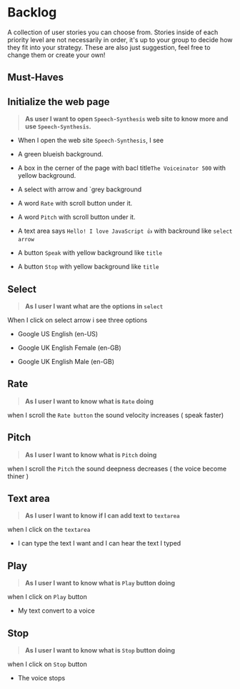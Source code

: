 # Backlog

A collection of user stories you can choose from. Stories inside of each priority level are not necessarily in order, it's up to your group to decide how they fit into your strategy. These are also just suggestion, feel free to change them or create your own!

## Must-Haves

## Initialize the web page 

> **As user I want to open `Speech-Synthesis` web site to know more and use `Speech-Synthesis`.**

- When I open the web site `Speech-Synthesis`, I see 

- A green blueish background.

- A box in the cerner of the page with bacl title`The Voiceinator 500`
with yellow background.
- A select with arrow and `grey background 

- A word `Rate` with scroll button under it. 
- A word `Pitch` with scroll button under it. 
- A text area says `Hello! I love JavaScript 👍` with backround like `select arrow`

- A button `Speak` with yellow background like `title`
- A button `Stop` with yellow background like `title`


## Select 

> **As I user I want what are the options in `select`**

 When I click on select arrow i see three options 

 - Google US English  (en-US)

 - Google UK English Female (en-GB)

 - Google UK English Male (en-GB)

## Rate 

> **As I user I want to know what is `Rate` doing**

when I scroll the `Rate button` the sound velocity increases ( speak faster)

## Pitch

> **As I user I want to know what is `Pitch` doing**

when I scroll the `Pitch` the sound deepness  decreases  ( the voice become thiner )

## Text area 

> **As I user I want to know if I can add text to  `textarea`**

when I click on the `textarea` 

- I can type the text I want and I can hear the text I typed

## Play

> **As I user I want to know what is `Play` button doing**

when I click on  `Play` button 

- My text convert  to a voice 

## Stop

> **As I user I want to know what is `Stop` button doing**

when I click on  `Stop` button 

- The voice stops 






<!--
## Should-Haves

> these will complete the user experience, but are not necessary

- As a ... I want to ... so that ...
  - [ ] _Given [context] when [a specific action is performed] then [a set of consequences should occur]_

## Could-Haves

> would be really cool ... if there's time

- As a ... I want to ... so that ...
  - [ ] _Given [context] when [a specific action is performed] then [a set of consequences should occur]_
-->